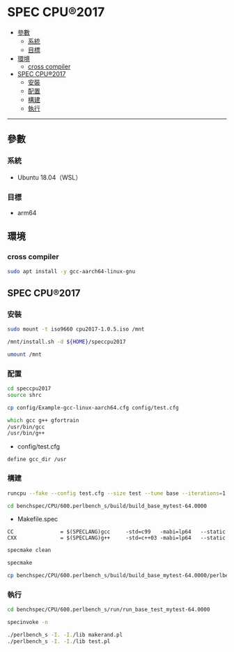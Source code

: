# SPEC CPU®2017

<!-- vim-markdown-toc GFM -->

* [參數](#參數)
    - [系統](#系統)
    - [目標](#目標)
* [環境](#環境)
    - [cross compiler](#cross-compiler)
* [SPEC CPU®2017](#spec-cpu2017)
    - [安裝](#安裝)
    - [配置](#配置)
    - [構建](#構建)
    - [執行](#執行)

<!-- vim-markdown-toc -->

---

## 參數

### 系統

-   Ubuntu 18.04（WSL）

### 目標

-   arm64

## 環境

### cross compiler

```zsh
sudo apt install -y gcc-aarch64-linux-gnu
```

## SPEC CPU®2017

### 安裝

```zsh
sudo mount -t iso9660 cpu2017-1.0.5.iso /mnt

/mnt/install.sh -d ${HOME}/speccpu2017

umount /mnt
```

### 配置

```zsh
cd speccpu2017
source shrc

cp config/Example-gcc-linux-aarch64.cfg config/test.cfg

which gcc g++ gfortrain
/usr/bin/gcc
/usr/bin/g++
```

-   config/test.cfg

```apacheconf
define gcc_dir /usr
```

### 構建

```zsh
runcpu --fake --config test.cfg --size test --tune base --iterations=1 600.perlbench_s

cd benchspec/CPU/600.perlbench_s/build/build_base_mytest-64.0000
```

-   Makefile.spec

```make
CC               = $(SPECLANG)gcc     -std=c99   -mabi=lp64   --static
CXX              = $(SPECLANG)g++     -std=c++03 -mabi=lp64   --static
```

```zsh
specmake clean

specmake
```

```zsh
cp benchspec/CPU/600.perlbench_s/build/build_base_mytest-64.0000/perlbench_s benchspec/CPU/600.perlbench_s/run/run_base_test_mytest-64.0000
```

### 執行

```zsh
cd benchspec/CPU/600.perlbench_s/run/run_base_test_mytest-64.0000

specinvoke -n

./perlbench_s -I. -I./lib makerand.pl
./perlbench_s -I. -I./lib test.pl
```
